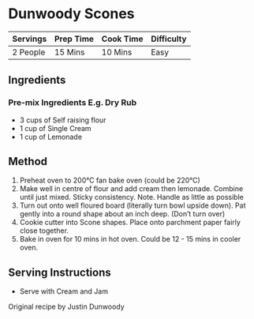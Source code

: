 # Dunwoody Scones

Servings | Prep Time | Cook Time | Difficulty
------ | ---- | -----| ----------
2 People | 15 Mins | 10 Mins | Easy

## Ingredients
### Pre-mix Ingredients E.g. Dry Rub
  * 3 cups of Self raising flour
  * 1 cup of Single Cream
  * 1 cup of Lemonade

## Method

  1. Preheat oven to 200°C fan bake oven (could be 220°C)
  1. Make well in centre of flour and add cream then lemonade. Combine until just mixed. Sticky consistency. Note. Handle as little as possible
  1. Turn out onto well floured board (literally turn bowl upside down). Pat gently into a round shape about an inch deep. (Don’t turn over)
  1. Cookie cutter into Scone shapes. Place onto parchment paper fairly close together.
  1. Bake in oven for 10 mins in hot oven. Could be 12 - 15 mins in cooler oven.

## Serving Instructions

  * Serve with Cream and Jam
  
 Original recipe by Justin Dunwoody
